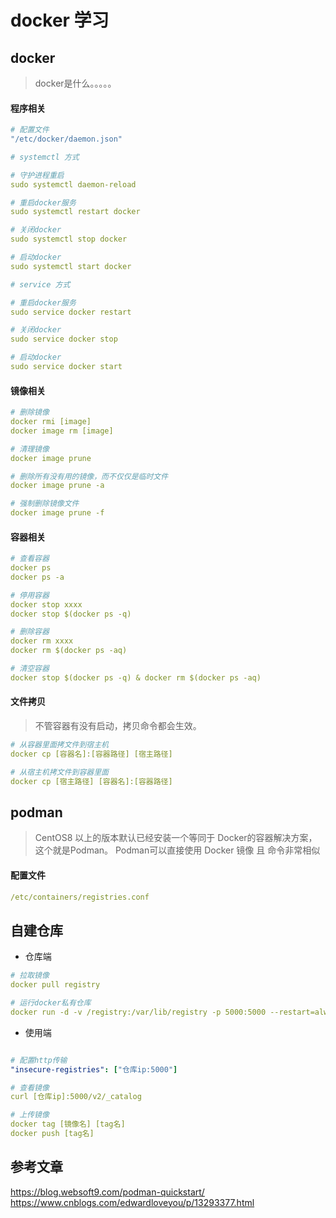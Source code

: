 # docker 学习
## docker 
> docker是什么。。。。。

#### 程序相关
``` yml
# 配置文件
"/etc/docker/daemon.json"

# systemctl 方式

# 守护进程重启
sudo systemctl daemon-reload

# 重启docker服务
sudo systemctl restart docker

# 关闭docker
sudo systemctl stop docker

# 启动docker
sudo systemctl start docker

# service 方式

# 重启docker服务
sudo service docker restart

# 关闭docker
sudo service docker stop

# 启动docker
sudo service docker start
```

#### 镜像相关
``` yml
# 删除镜像
docker rmi [image]
docker image rm [image]

# 清理镜像
docker image prune

# 删除所有没有用的镜像，而不仅仅是临时文件
docker image prune -a 

# 强制删除镜像文件
docker image prune -f

```

#### 容器相关
``` yml
# 查看容器
docker ps
docker ps -a

# 停用容器
docker stop xxxx
docker stop $(docker ps -q)

# 删除容器
docker rm xxxx
docker rm $(docker ps -aq)

# 清空容器
docker stop $(docker ps -q) & docker rm $(docker ps -aq)
```

#### 文件拷贝
> 不管容器有没有启动，拷贝命令都会生效。

``` yml
# 从容器里面拷文件到宿主机
docker cp [容器名]:[容器路径] [宿主路径]

# 从宿主机拷文件到容器里面
docker cp [宿主路径] [容器名]:[容器路径]
```

## podman 

> CentOS8 以上的版本默认已经安装一个等同于 Docker的容器解决方案，这个就是Podman。
> Podman可以直接使用 Docker 镜像 且 命令非常相似

#### 配置文件

``` yml
/etc/containers/registries.conf 
```

## 自建仓库

* 仓库端
``` yml
# 拉取镜像
docker pull registry 

# 运行docker私有仓库
docker run -d -v /registry:/var/lib/registry -p 5000:5000 --restart=always --privileged=true --name registry registry:latest
```

* 使用端
``` yml

# 配置http传输
"insecure-registries": ["仓库ip:5000"]

# 查看镜像
curl [仓库ip]:5000/v2/_catalog

# 上传镜像
docker tag [镜像名] [tag名]
docker push [tag名]
```

## 参考文章
https://blog.websoft9.com/podman-quickstart/
https://www.cnblogs.com/edwardloveyou/p/13293377.html